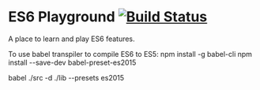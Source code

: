 # ES6 Playground [![Build Status](https://travis-ci.org/jeantimex/es6-playground.svg?branch=master)](https://travis-ci.org/jeantimex/es6-playground)
A place to learn and play ES6 features.

To use babel transpiler to compile ES6 to ES5:
npm install -g babel-cli
npm install --save-dev babel-preset-es2015

babel ./src -d ./lib --presets es2015
